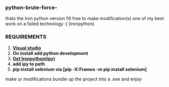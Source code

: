### python-brute-force-
thats the iron python version fill free to make modification(s)
one of my best work on a failed technology :( (ironpython)
### REQUIREMENTS
1. **[Visual studio](https://visualstudio.microsoft.com/downloads/)**
2. **On install add python development**
3. **[Get Ironpython(ipy)](https://ironpython.net/download/)**
4. **add ipy to path**
5. **pip install selenium via [pip -X:Frames -m pip install selenium]**

make ur modifications
bundle up the project into a .exe and enjoy
